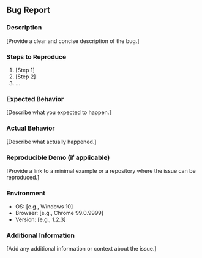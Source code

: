 ## Bug Report

### Description

[Provide a clear and concise description of the bug.]

### Steps to Reproduce

1. [Step 1]
2. [Step 2]
3. ...

### Expected Behavior

[Describe what you expected to happen.]

### Actual Behavior

[Describe what actually happened.]

### Reproducible Demo (if applicable)

[Provide a link to a minimal example or a repository where the issue can be reproduced.]

### Environment

- OS: [e.g., Windows 10]
- Browser: [e.g., Chrome 99.0.9999]
- Version: [e.g., 1.2.3]

### Additional Information

[Add any additional information or context about the issue.]
